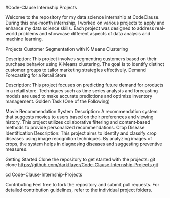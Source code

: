 #Code-Clause Internship Projects


Welcome to the repository for my data science internship at CodeClause. During this one-month internship, I worked on various projects to apply and enhance my data science skills. Each project was designed to address real-world problems and showcase different aspects of data analysis and machine learning.

Projects
Customer Segmentation with K-Means Clustering

Description: This project involves segmenting customers based on their purchase behavior using K-Means clustering. The goal is to identify distinct customer groups to tailor marketing strategies effectively.
Demand Forecasting for a Retail Store

Description: This project focuses on predicting future demand for products in a retail store. Techniques such as time series analysis and forecasting models are used to make accurate predictions and optimize inventory management.
Golden Task (One of the Following)

Movie Recommendation System
Description: A recommendation system that suggests movies to users based on their preferences and viewing history. This project utilizes collaborative filtering and content-based methods to provide personalized recommendations.
Crop Disease Identification
Description: This project aims to identify and classify crop diseases using image recognition techniques. By analyzing images of crops, the system helps in diagnosing diseases and suggesting preventive measures.

Getting Started
Clone the repository to get started with the projects:
git clone https://github.com/darkflayer/Code-Clause-Internship-Projects.git

cd Code-Clause-Internship-Projects

Contributing
Feel free to fork the repository and submit pull requests. For detailed contribution guidelines, refer to the individual project folders.
